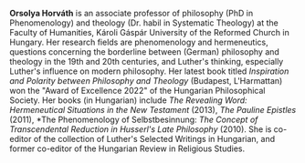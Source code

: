**Orsolya Horváth** is an associate professor of philosophy (PhD in
Phenomenology) and theology (Dr. habil in Systematic Theology) at the
Faculty of Humanities, Károli Gáspár University of the Reformed Church
in Hungary. Her research fields are phenomenology and hermeneutics,
questions concerning the borderline between (German) philosophy and
theology in the 19th and 20th centuries, and Luther's thinking,
especially Luther's influence on modern philosophy. Her latest book
titled *Inspiration and Polarity between Philosophy and Theology*
(Budapest, L'Harmattan) won the "Award of Excellence 2022" of the
Hungarian Philosophical Society. Her books (in Hungarian) include *The
Revealing Word: Hermeneutical Situations in the New Testament* (2013),
*The Pauline Epistles* (2011), *The Phenomenology of Selbstbesinnung:
*The Concept of Transcendental Reduction in Husserl's Late Philosophy*
(2010). She is co-editor of the collection of Luther's Selected Writings
in Hungarian, and former co-editor of the Hungarian Review in Religious
Studies.
